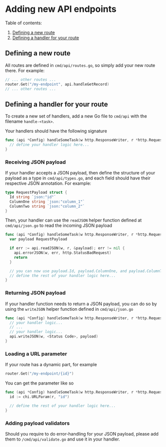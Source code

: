 # Adding new API endpoints

Table of contents:
1. [Defining a new route](#defining-a-new-route)
2. [Defining a handler for your route](#defining-a-handler-for-your-route)

## Defining a new route

All routes are defined in `cmd/api/routes.go`, so simply add your new route there. For example:

```go
// ... other routes ...
router.Get("/my-endpoint", api.handleGetRecord)
// ... other routes ...
```

## Defining a handler for your route

To create a new set of handlers, add a new Go file to `cmd/api` with the filename `handle-<task>`. 

Your handlers should have the following signature

```go
func (api *Config) handleSomeTask(w http.ResponseWriter, r *http.Request) {
  // define your handler logic here...
}
```

### Receiving JSON payload

If your handler accepts a JSON payload, then define the structure of your payload as a type in `cmd/api/types.go`, and each field should have their respective JSON annotation. For example:
```go
type RequestPayload struct {
  Id string `json:"id"`
  ColumnOne string `json:"column_1"`
  ColumnTwo string `json:"column_2"`
}
```

Then, your handler can use the `readJSON` helper function defined at `cmd/api/json.go` to read the incoming JSON payload
```go
func (api *Config) handleSomeTask(w http.ResponseWriter, r *http.Request) {
  var payload RequestPayload

  if err := api.readJSON(w, r, &payload); err != nil {
    api.errorJSON(w, err, http.StatusBadRequest)
    return
  }

  // you can now use payload.Id, payload.ColumnOne, and payload.ColumnTwo
  // define the rest of your handler logic here...
}
```

### Returning JSON payload

If your handler function needs to return a JSON payload, you can do so by using the `writeJSON` helper function defined in `cmd/api/json.go`

```go
func (api *Config) handleSomeTask(w http.ResponseWriter, r *http.Request) {
  // your handler logic...
  // ...
  // your handler logic...
  api.writeJSON(w, <Status Code>, payload)
}
```

### Loading a URL parameter
If your route has a dynamic part, for example
```go
router.Get("/my-endpoint/{id}")
```

You can get the parameter like so
```go
func (api *Config) handleSomeTask(w http.ResponseWriter, r *http.Request) {
  id := chi.URLParam(r, "id")

  // define the rest of your handler logic here...
}
```

### Adding payload validators

Should you require to do error-handling for your JSON payload, please add them to `/cmd/api/validate.go` and use it in your handler.
